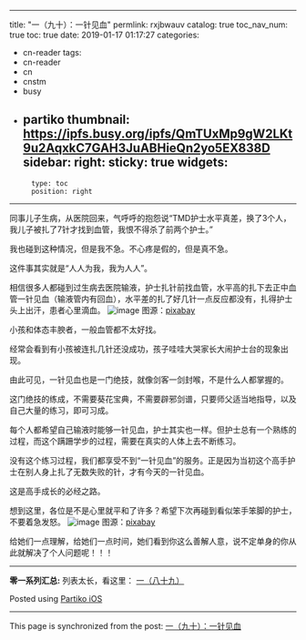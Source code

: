 
---
title: "一（九十）：一针见血"
permlink: rxjbwauv
catalog: true
toc_nav_num: true
toc: true
date: 2019-01-17 01:17:27
categories:
- cn-reader
tags:
- cn-reader
- cn
- cnstm
- busy
- partiko
thumbnail: https://ipfs.busy.org/ipfs/QmTUxMp9gW2LKt9u2AqxkC7GAH3JuABHieQn2yo5EX838D
sidebar:
    right:
        sticky: true
widgets:
    -
        type: toc
        position: right
---


同事儿子生病，从医院回来，气呼呼的抱怨说“TMD护士水平真差，换了3个人，我儿子被扎了7针才找到血管，我恨不得杀了前两个护士。”

我也碰到这种情况，但是我不急。不心疼是假的，但是真不急。

这件事其实就是“人人为我，我为人人”。

相信很多人都碰到过生病去医院输液，护士扎针前找血管，水平高的扎下去正中血管一针见血（输液管内有回血），水平差的扎了好几针一点反应都没有，扎得护士头上出汗，患者心里滴血。
![image](https://ipfs.busy.org/ipfs/QmTUxMp9gW2LKt9u2AqxkC7GAH3JuABHieQn2yo5EX838D)
图源：[pixabay](https://cdn.pixabay.com/photo/2015/07/07/09/56/hospital-834157_960_720.jpg)

小孩和体态丰腴者，一般血管都不太好找。

经常会看到有小孩被连扎几针还没成功，孩子哇哇大哭家长大闹护士台的现象出现。

由此可见，一针见血也是一门绝技，就像剑客一剑封喉，不是什么人都掌握的。

这门绝技的练成，不需要葵花宝典，不需要辟邪剑谱，只要师父适当地指导，以及自己大量的练习，即可习成。

每个人都希望自己输液时能够一针见血，护士其实也一样。但护士总有一个熟练的过程，而这个蹒跚学步的过程，需要在真实的人体上去不断练习。

没有这个练习过程，我们都享受不到“一针见血”的服务。正是因为当初这个高手护士在别人身上扎了无数失败的针，才有今天的一针见血。

这是高手成长的必经之路。

想到这里，各位是不是心里就平和了许多？希望下次再碰到看似笨手笨脚的护士，不要着急发怒。
![image](https://ipfs.busy.org/ipfs/QmYdGBnozgBBLv5ioAfguq1XMmo3CdgJ9o9SCTVwZ58eFZ)
图源：[pixabay](https://cdn.pixabay.com/photo/2017/09/15/22/04/ekg-2753763_960_720.png)

给她们一点理解，给她们一点时间，她们看到你这么善解人意，说不定单身的你从此就解决了个人问题呢！！！


***
**零一系列汇总:**
列表太长，看这里：
[一（八十九）](https://busy.org/@softmetal/vldxei7gat)

Posted using [Partiko iOS](https://steemit.com/@partiko-ios)

- - -

This page is synchronized from the post: [一（九十）：一针见血](https://steemit.com/@julian2013/rxjbwauv)
